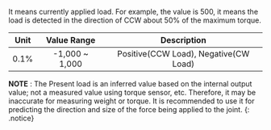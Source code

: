 It means currently applied load.
For example, the value is 500, it means the load is detected in the direction of CCW about 50% of the maximum torque.

| Unit  | Value Range   | Description |
| :---: | :-----------: | :---: |
| 0.1%  | -1,000 ~ 1,000| Positive(CCW Load), Negative(CW Load) |

**NOTE** : The Present load is an inferred value based on the internal output value; not a measured value using torque sensor, etc. Therefore, it may be inaccurate for measuring weight or torque. It is recommended to use it for predicting the direction and size of the force being applied to the joint.
{: .notice}
